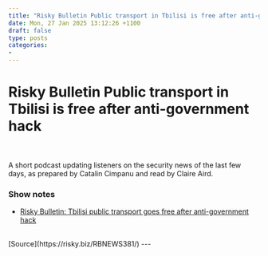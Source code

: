 ```yaml
---
title: "Risky Bulletin Public transport in Tbilisi is free after anti-government hack"
date: Mon, 27 Jan 2025 13:12:26 +1100
draft: false
type: posts
categories: 
- 
---
```

# Risky Bulletin Public transport in Tbilisi is free after anti-government hack

<br/>

<br/>
A short podcast updating listeners on the security news of the last few days, as prepared by Catalin Cimpanu and read by Claire Aird.

### Show notes

-   [Risky Bulletin: Tbilisi public transport goes free after anti-government hack](https://risky.biz/risky-bulletin-tbilisi-public-transport-goes-free-after-anti-government-hack/)

<br/>
[Source](https://risky.biz/RBNEWS381/)
---
